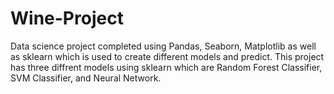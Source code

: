 # Wine-Project

Data science project completed using Pandas, Seaborn, Matplotlib as well as sklearn which is used to create different models and predict.
This project has three diffrent models using sklearn which are Random Forest Classifier, SVM Classifier, and Neural Network.
